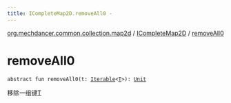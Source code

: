 ```yaml
---
title: ICompleteMap2D.removeAll0 - 
---
```


[org.mechdancer.common.collection.map2d](../index.html) / [ICompleteMap2D](index.html) / [removeAll0](./remove-all0.html)

# removeAll0

`abstract fun removeAll0(t: `[`Iterable`](https://kotlinlang.org/api/latest/jvm/stdlib/kotlin.collections/-iterable/index.html)`<`[`T`](index.html#T)`>): `[`Unit`](https://kotlinlang.org/api/latest/jvm/stdlib/kotlin/-unit/index.html)

移除一组键[T](index.html#T)

